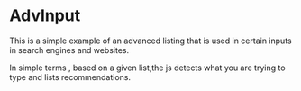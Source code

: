 # AdvInput

This is a simple example of an advanced listing that is used in certain inputs in search engines and websites.

In simple terms , based on a given list,the js detects what you are trying to type and lists recommendations. 
